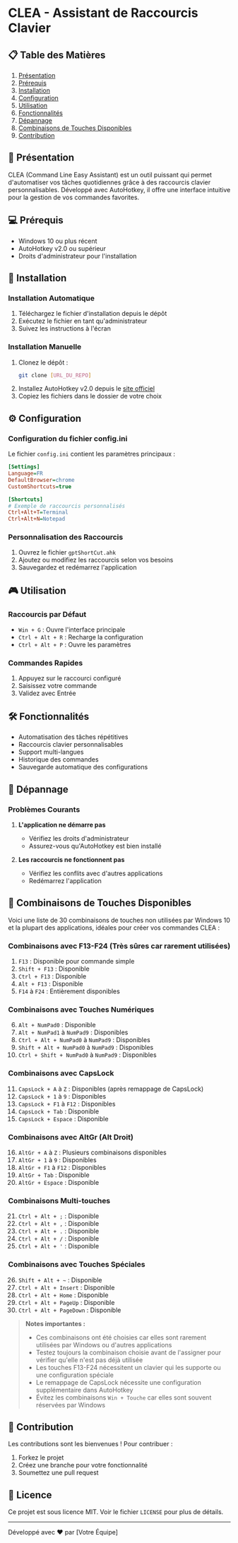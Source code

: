 # CLEA - Assistant de Raccourcis Clavier

## 📋 Table des Matières
1. [Présentation](#présentation)
2. [Prérequis](#prérequis)
3. [Installation](#installation)
4. [Configuration](#configuration)
5. [Utilisation](#utilisation)
6. [Fonctionnalités](#fonctionnalités)
7. [Dépannage](#dépannage)
8. [Combinaisons de Touches Disponibles](#combinaisons-de-touches-disponibles)
9. [Contribution](#contribution)

## 🎯 Présentation
CLEA (Command Line Easy Assistant) est un outil puissant qui permet d'automatiser vos tâches quotidiennes grâce à des raccourcis clavier personnalisables. Développé avec AutoHotkey, il offre une interface intuitive pour la gestion de vos commandes favorites.

## 💻 Prérequis
- Windows 10 ou plus récent
- AutoHotkey v2.0 ou supérieur
- Droits d'administrateur pour l'installation

## 🚀 Installation

### Installation Automatique
1. Téléchargez le fichier d'installation depuis le dépôt
2. Exécutez le fichier en tant qu'administrateur
3. Suivez les instructions à l'écran

### Installation Manuelle
1. Clonez le dépôt :
   ```bash
   git clone [URL_DU_REPO]
   ```
2. Installez AutoHotkey v2.0 depuis le [site officiel](https://www.autohotkey.com/)
3. Copiez les fichiers dans le dossier de votre choix

## ⚙️ Configuration

### Configuration du fichier config.ini
Le fichier `config.ini` contient les paramètres principaux :
```ini
[Settings]
Language=FR
DefaultBrowser=chrome
CustomShortcuts=true

[Shortcuts]
# Exemple de raccourcis personnalisés
Ctrl+Alt+T=Terminal
Ctrl+Alt+N=Notepad
```

### Personnalisation des Raccourcis
1. Ouvrez le fichier `gptShortCut.ahk`
2. Ajoutez ou modifiez les raccourcis selon vos besoins
3. Sauvegardez et redémarrez l'application

## 🎮 Utilisation

### Raccourcis par Défaut
- `Win + G` : Ouvre l'interface principale
- `Ctrl + Alt + R` : Recharge la configuration
- `Ctrl + Alt + P` : Ouvre les paramètres

### Commandes Rapides
1. Appuyez sur le raccourci configuré
2. Saisissez votre commande
3. Validez avec Entrée

## 🛠️ Fonctionnalités
- Automatisation des tâches répétitives
- Raccourcis clavier personnalisables
- Support multi-langues
- Historique des commandes
- Sauvegarde automatique des configurations

## 🔧 Dépannage

### Problèmes Courants
1. **L'application ne démarre pas**
   - Vérifiez les droits d'administrateur
   - Assurez-vous qu'AutoHotkey est bien installé

2. **Les raccourcis ne fonctionnent pas**
   - Vérifiez les conflits avec d'autres applications
   - Redémarrez l'application

## 🎹 Combinaisons de Touches Disponibles
Voici une liste de 30 combinaisons de touches non utilisées par Windows 10 et la plupart des applications, idéales pour créer vos commandes CLEA :

### Combinaisons avec F13-F24 (Très sûres car rarement utilisées)
1. `F13` : Disponible pour commande simple
2. `Shift + F13` : Disponible
3. `Ctrl + F13` : Disponible
4. `Alt + F13` : Disponible
5. `F14` à `F24` : Entièrement disponibles

### Combinaisons avec Touches Numériques
6. `Alt + NumPad0` : Disponible
7. `Alt + NumPad1` à `NumPad9` : Disponibles
8. `Ctrl + Alt + NumPad0` à `NumPad9` : Disponibles
9. `Shift + Alt + NumPad0` à `NumPad9` : Disponibles
10. `Ctrl + Shift + NumPad0` à `NumPad9` : Disponibles

### Combinaisons avec CapsLock
11. `CapsLock + A` à `Z` : Disponibles (après remappage de CapsLock)
12. `CapsLock + 1` à `9` : Disponibles
13. `CapsLock + F1` à `F12` : Disponibles
14. `CapsLock + Tab` : Disponible
15. `CapsLock + Espace` : Disponible

### Combinaisons avec AltGr (Alt Droit)
16. `AltGr + A` à `Z` : Plusieurs combinaisons disponibles
17. `AltGr + 1` à `9` : Disponibles
18. `AltGr + F1` à `F12` : Disponibles
19. `AltGr + Tab` : Disponible
20. `AltGr + Espace` : Disponible

### Combinaisons Multi-touches
21. `Ctrl + Alt + ;` : Disponible
22. `Ctrl + Alt + ,` : Disponible
23. `Ctrl + Alt + .` : Disponible
24. `Ctrl + Alt + /` : Disponible
25. `Ctrl + Alt + '` : Disponible

### Combinaisons avec Touches Spéciales
26. `Shift + Alt + ~` : Disponible
27. `Ctrl + Alt + Insert` : Disponible
28. `Ctrl + Alt + Home` : Disponible
29. `Ctrl + Alt + PageUp` : Disponible
30. `Ctrl + Alt + PageDown` : Disponible

> **Notes importantes :**
> - Ces combinaisons ont été choisies car elles sont rarement utilisées par Windows ou d'autres applications
> - Testez toujours la combinaison choisie avant de l'assigner pour vérifier qu'elle n'est pas déjà utilisée
> - Les touches F13-F24 nécessitent un clavier qui les supporte ou une configuration spéciale
> - Le remappage de CapsLock nécessite une configuration supplémentaire dans AutoHotkey
> - Évitez les combinaisons `Win + Touche` car elles sont souvent réservées par Windows

## 🤝 Contribution
Les contributions sont les bienvenues ! Pour contribuer :
1. Forkez le projet
2. Créez une branche pour votre fonctionnalité
3. Soumettez une pull request

## 📄 Licence
Ce projet est sous licence MIT. Voir le fichier `LICENSE` pour plus de détails.

---
Développé avec ❤️ par [Votre Équipe]
